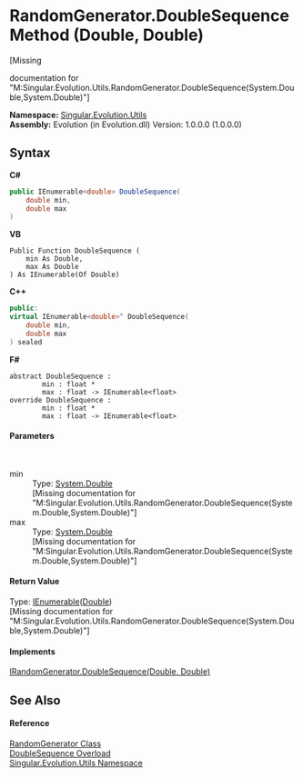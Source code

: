 # RandomGenerator.DoubleSequence Method (Double, Double)
 

\[Missing <summary> documentation for "M:Singular.Evolution.Utils.RandomGenerator.DoubleSequence(System.Double,System.Double)"\]

**Namespace:**&nbsp;<a href="bb7b030e-87d6-8095-f2c6-b0b821b0d323">Singular.Evolution.Utils</a><br />**Assembly:**&nbsp;Evolution (in Evolution.dll) Version: 1.0.0.0 (1.0.0.0)

## Syntax

**C#**<br />
``` C#
public IEnumerable<double> DoubleSequence(
	double min,
	double max
)
```

**VB**<br />
``` VB
Public Function DoubleSequence ( 
	min As Double,
	max As Double
) As IEnumerable(Of Double)
```

**C++**<br />
``` C++
public:
virtual IEnumerable<double>^ DoubleSequence(
	double min, 
	double max
) sealed
```

**F#**<br />
``` F#
abstract DoubleSequence : 
        min : float * 
        max : float -> IEnumerable<float> 
override DoubleSequence : 
        min : float * 
        max : float -> IEnumerable<float> 
```


#### Parameters
&nbsp;<dl><dt>min</dt><dd>Type: <a href="http://msdn2.microsoft.com/en-us/library/643eft0t" target="_blank">System.Double</a><br />\[Missing <param name="min"/> documentation for "M:Singular.Evolution.Utils.RandomGenerator.DoubleSequence(System.Double,System.Double)"\]</dd><dt>max</dt><dd>Type: <a href="http://msdn2.microsoft.com/en-us/library/643eft0t" target="_blank">System.Double</a><br />\[Missing <param name="max"/> documentation for "M:Singular.Evolution.Utils.RandomGenerator.DoubleSequence(System.Double,System.Double)"\]</dd></dl>

#### Return Value
Type: <a href="http://msdn2.microsoft.com/en-us/library/9eekhta0" target="_blank">IEnumerable</a>(<a href="http://msdn2.microsoft.com/en-us/library/643eft0t" target="_blank">Double</a>)<br />\[Missing <returns> documentation for "M:Singular.Evolution.Utils.RandomGenerator.DoubleSequence(System.Double,System.Double)"\]

#### Implements
<a href="1de2e02d-506b-7be6-96f6-24617d86bbc8">IRandomGenerator.DoubleSequence(Double, Double)</a><br />

## See Also


#### Reference
<a href="0a7f0aa3-9689-dee5-3781-57ec96d060c4">RandomGenerator Class</a><br /><a href="6cfa2425-0607-b79c-4d07-5193514ff9e8">DoubleSequence Overload</a><br /><a href="bb7b030e-87d6-8095-f2c6-b0b821b0d323">Singular.Evolution.Utils Namespace</a><br />